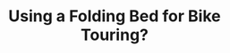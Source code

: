 ---
layout: community
category: community
title: "Using a Folding Bed for Bike Touring?"
description: "Anyone has used a folding bed for a touring? I’m worried about my back. I have scoliosis.  I slept on one of these for 7.5 years in the army. They're a little bit softer than the foam pads."
isTopLevel: false
isSingleLevel: false
isArticle: false
datePublished: 2022-06-23 10:08:00 +0300
dateModified: 2022-06-23 10:08:00 +0300
published: false
---